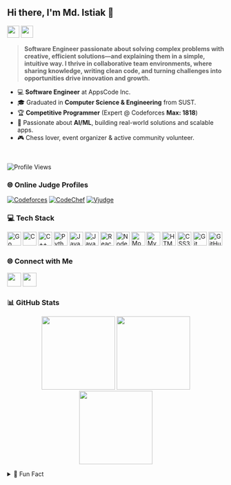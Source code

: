 ## Hi there, I'm Md. Istiak 👋

<p align="left">
  <img src="https://img.shields.io/badge/Software%20Engineer%20@%20AppsCode%20Inc.-29A8DF?style=for-the-badge&logo=appscode&logoColor=white" height="28">
  <img src="https://img.shields.io/badge/SUST%20CSE%20Graduate-FFD700?style=for-the-badge&logo=graduation-cap&logoColor=black" height="28">
</p>

> **Software Engineer passionate about solving complex problems with creative, efficient solutions—and explaining them in a simple, intuitive way. I thrive in collaborative team environments, where sharing knowledge, writing clean code, and turning challenges into opportunities drive innovation and growth.**

* 💻 **Software Engineer** at AppsCode Inc.
* 🎓 Graduated in **Computer Science & Engineering** from SUST.
* 🏆 **Competitive Programmer** (Expert @ Codeforces **Max: 1818**)
* 🤖 Passionate about **AI/ML**, building real-world solutions and scalable apps.
* 🎮 Chess lover, event organizer & active community volunteer.

<br>

![Profile Views](https://komarev.com/ghpvc/?username=Istiak2019331114)
<br>


### 🌐 Online Judge Profiles

[![Codeforces](https://img.shields.io/badge/Codeforces-istiak_a2i-1f8ef1?style=for-the-badge&logo=codeforces)](https://codeforces.com/profile/istiak_a2i)
[![CodeChef](https://img.shields.io/badge/CodeChef-istiak_a2i-5b4638?style=for-the-badge&logo=codechef)](https://www.codechef.com/users/istiak_a2i)
[![Vjudge](https://img.shields.io/badge/Vjudge-istiak2019331114-orange?style=for-the-badge)](https://vjudge.net/user/istiak2019331114)


### 💻 Tech Stack

<p align="left">
  <!-- Go -->
  <img src="https://cdn.jsdelivr.net/gh/devicons/devicon/icons/go/go-original.svg" alt="Go" height="32"/>
  <!-- C -->
  <img src="https://cdn.jsdelivr.net/gh/devicons/devicon/icons/c/c-original.svg" alt="C" height="32"/>
  <!-- C++ -->
  <img src="https://cdn.jsdelivr.net/gh/devicons/devicon/icons/cplusplus/cplusplus-original.svg" alt="C++" height="32"/>
  <!-- Python -->
  <img src="https://cdn.jsdelivr.net/gh/devicons/devicon/icons/python/python-original.svg" alt="Python" height="32"/>
  <!-- Java -->
  <img src="https://cdn.jsdelivr.net/gh/devicons/devicon/icons/java/java-original.svg" alt="Java" height="32"/>
  <!-- JavaScript -->
  <img src="https://cdn.jsdelivr.net/gh/devicons/devicon/icons/javascript/javascript-original.svg" alt="JavaScript" height="32"/>
  <!-- React -->
  <img src="https://cdn.jsdelivr.net/gh/devicons/devicon/icons/react/react-original.svg" alt="React" height="32"/>
  <!-- NodeJS -->
  <img src="https://cdn.jsdelivr.net/gh/devicons/devicon/icons/nodejs/nodejs-original.svg" alt="NodeJS" height="32"/>
  <!-- MongoDB -->
  <img src="https://cdn.jsdelivr.net/gh/devicons/devicon/icons/mongodb/mongodb-original.svg" alt="MongoDB" height="32"/>
  <!-- MySQL -->
  <img src="https://cdn.jsdelivr.net/gh/devicons/devicon/icons/mysql/mysql-original.svg" alt="MySQL" height="32"/>
  <!-- HTML5 -->
  <img src="https://cdn.jsdelivr.net/gh/devicons/devicon/icons/html5/html5-original.svg" alt="HTML5" height="32"/>
  <!-- CSS3 -->
  <img src="https://cdn.jsdelivr.net/gh/devicons/devicon/icons/css3/css3-original.svg" alt="CSS3" height="32"/>
  <!-- Git -->
  <img src="https://cdn.jsdelivr.net/gh/devicons/devicon/icons/git/git-original.svg" alt="Git" height="32"/>
  <!-- GitHub -->
  <img src="https://cdn.jsdelivr.net/gh/devicons/devicon/icons/github/github-original.svg" alt="GitHub" height="32"/>
</p>


### 🌐 Connect with Me

<p>
  <a href="https://www.linkedin.com/in/md-istiak-192a98237/" target="_blank"><img src="https://img.shields.io/badge/-LinkedIn-0077B5?style=for-the-badge&logo=linkedin&logoColor=white" height="32"></a>
  <a href="mailto:istiakurrahman50@gmail.com"><img src="https://img.shields.io/badge/-Gmail-D14836?style=for-the-badge&logo=gmail&logoColor=white" height="32"></a>
</p>

### 📊 GitHub Stats

<p align="center">
  <img src="https://github-readme-stats.vercel.app/api?username=Istiak2019331114&show_icons=true&theme=radical" height="170">
  <img src="https://github-readme-stats.vercel.app/api/top-langs/?username=Istiak2019331114&layout=compact&theme=radical" height="170">
  <img src="https://streak-stats.demolab.com?user=Istiak2019331114&theme=radical" height="170">
</p>

<details>
  <summary>🎯 Fun Fact</summary>
  <ul>
    <li>Chess fan and tournament coordinator</li>
    <li>Set official problems for programming contests</li>
    <li>Love solving algorithmic puzzles and building scalable apps</li>
    <li>Currently coding and living in Dhaka!</li>
  </ul>
</details>

